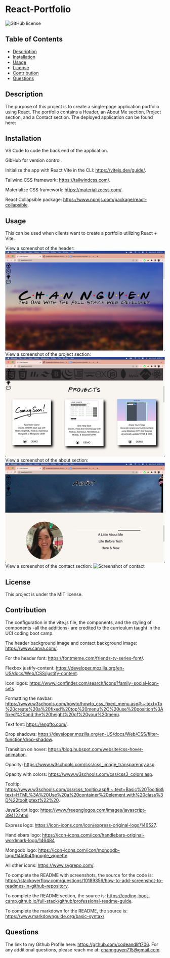 # React-Portfolio
![GitHub license](https://img.shields.io/badge/license-MIT-blue.svg)

## Table of Contents
- [Description](#description)
- [Installation](#installation)
- [Usage](#usage)
- [License](#license)
- [Contribution](#contribution)
- [Questions](#questions)

## Description
The purpose of this project is to create a single-page application portfolio using React. The portfolio contains a Header, an About Me section, Project section, and a Contact section. The deployed application can be found here:

## Installation
VS Code to code the back end of the application. 

GibHub for version control. 

Initialize the app with React Vite in the CLI: https://vitejs.dev/guide/.

Tailwind CSS framework: https://tailwindcss.com/. 

Materialize CSS framework: https://materializecss.com/.

React Collapsible package: https://www.npmjs.com/package/react-collapsible.


## Usage
This can be used when clients want to create a portfolio utilizing React + Vite.

View a screenshot of the header:
![Screenshot of header](Portfolio/assets/header.png)
View a screenshot of the project section:
![Screenshot of projects](Portfolio/assets/project.png)
View a screenshot of the about section:
![Screenshot of about](Portfolio/assets/about.png)
View a screenshot of the contact section:
![Screenshot of contact](Portfolio/assets/contact.png)

## License
This project is under the MIT license.

## Contribution
The configuration in the vite.js file, the components, and the styling of components -all the additions- are credited to the curriculum taught in the UCI coding boot camp.

The header background image and contact background image: https://www.canva.com/.

For the header font: https://fontmeme.com/friends-tv-series-font/.

Flexbox justify-content: https://developer.mozilla.org/en-US/docs/Web/CSS/justify-content.

Icon logos: https://www.iconfinder.com/search/icons?family=social-icon-sets.

Formatting the navbar: https://www.w3schools.com/howto/howto_css_fixed_menu.asp#:~:text=To%20create%20a%20fixed%20top%20menu%2C%20use%20position%3Afixed%20and,the%20height%20of%20your%20menu. 

Text font: https://engfto.com/.

Drop shadows: https://developer.mozilla.org/en-US/docs/Web/CSS/filter-function/drop-shadow.

Transition on hover: https://blog.hubspot.com/website/css-hover-animation.

Opacity: https://www.w3schools.com/css/css_image_transparency.asp.

Opacity with colors: https://www.w3schools.com/css/css3_colors.asp.

Tooltip: https://www.w3schools.com/css/css_tooltip.asp#:~:text=Basic%20Tooltip&text=HTML%3A%20Use%20a%20container%20element,with%20class%3D%22tooltiptext%22%20. 

JavaScript logo: https://www.freepnglogos.com/images/javascript-39412.html.

Express logo: https://icon-icons.com/icon/express-original-logo/146527.

Handlebars logo: https://icon-icons.com/icon/handlebars-original-wordmark-logo/146484

Mongodb logo: https://icon-icons.com/icon/mongodb-logo/145054#google_vignette.

All other icons: https://www.svgrepo.com/.

To complete the README with screenshots, the source for the code is: https://stackoverflow.com/questions/10189356/how-to-add-screenshot-to-readmes-in-github-repository.

To complete the README section, the source is: https://coding-boot-camp.github.io/full-stack/github/professional-readme-guide.

To complete the markdown for the README, the source is: https://www.markdownguide.org/basic-syntax/


## Questions
The link to my Github Profile here: https://github.com/codeandlift706.
For any additional questions, please reach me at: channguyen715@gmail.com.
